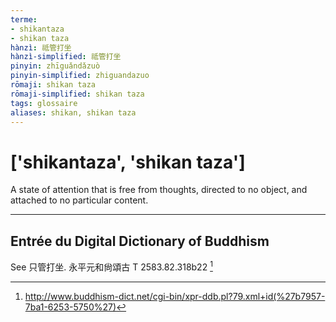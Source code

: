 ```yaml
---
terme:
- shikantaza
- shikan taza
hànzì: 祗管打坐
hànzì-simplified: 祗管打坐
pinyin: zhīguǎndǎzuò
pinyin-simplified: zhiguandazuo
rōmaji: shikan taza
rōmaji-simplified: shikan taza
tags: glossaire
aliases: shikan, shikan taza
---
```


# ['shikantaza', 'shikan taza']
A state of attention that is free from thoughts, directed to no object, and attached to no particular content.

---

## Entrée du Digital Dictionary of Buddhism
See 只管打坐. 永平元和尙頌古 T 2583.82.318b22 [^DDB]

[^DDB]: http://www.buddhism-dict.net/cgi-bin/xpr-ddb.pl?79.xml+id(%27b7957-7ba1-6253-5750%27)